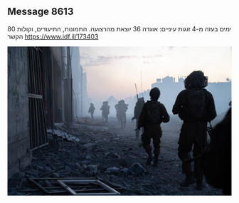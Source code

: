 ## Message 8613

80 ימים בעזה מ-4 זוגות עיניים:
אוגדה 36 יוצאת מהרצועה. התמונות, התיעודים, וקולות הקשר
https://www.idf.il/173403

![Photo](8613/8613_photo.jpg)
